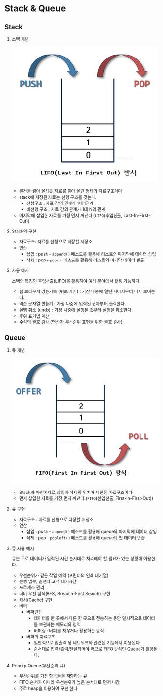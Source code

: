 # Stack & Queue

##  Stack

1. 스택 개념

   ![stack](./stack)

   * 물건을 쌓아 올리듯 자료를 쌓아 올린 형태의 자료구조이다
   * stack에 저장된 자료는 선형 구조를 갖는다.
     * 선형구조 : 자료 간의 관계가 1대 1관계
     * 비선형 구조 : 자료 간의 관계가 1대 N의 관계
   * 마지막에 삽입한 자료를 가장 먼저 꺼낸다.(`LIFO`(후입선출, Last-In-First-Out))

2. Stack의 구현

   * 자료구조: 자료를 선형으로 저장할 저장소
   * 연산
     * 삽입 : push - `append()` 메소드를 활용해 리스트의 마지막에 데이터 삽입
     * 삭제 : pop - `pop() `메소드를 활용해 리스트의 마지막 데이터 반출

3. 사용 예시

   스택의 특징인  후입선출(LIFO)을 활용하여 여러 분야에서 활용 가능하다.

   - 웹 브라우저 방문기록 (뒤로 가기) : 가장 나중에 열린 페이지부터 다시 보여준다.
   - 역순 문자열 만들기 : 가장 나중에 입력된 문자부터 출력한다.
   - 실행 취소 (undo) : 가장 나중에 실행된 것부터 실행을 취소한다.
   - 후위 표기법 계산
   - 수식의 괄호 검사 (연산자 우선순위 표현을 위한 괄호 검사)

## Queue

1. 큐 개념

   ![queue](./queue)

   - Stack과 마친가지로 삽입과 삭제의 위치가 제한된 자료구조이다
   - 먼저 삽입한 자료를 가장 먼저 꺼낸다.(`FIFO`(선입선출, First-In-First-Out))

2. 큐 구현

   * 자료구조 : 자료를 선형으로 저장할 저장소
   * 연산
     * 삽입 : push - `append()` 메소드를 활용해 queue의 마지막에 데이터 삽입
     * 삭제 : pop - `popleft()` 메소드를 활용해 queue의 첫 데이터 반출

3. 큐 사용 예시

   큐는 주로 데이터가 입력된 시간 순서대로 처리해야 할 필요가 있는 상황에 이용한다.

   * 우선순위가 같은 작업 예약 (프린터의 인쇄 대기열)
   * 은행 업무, 콜센터 고객 대기시간
   * 프로세스 관리
   * 너비 우선 탐색(BFS, Breadth-First Search) 구현
   * 캐시(Cache) 구현
   * 버퍼
     * 버퍼란?
       - 데이터를 한 곳에서 다른 한 곳으로 전송하는 동안 일시적으로 데이터를 보관하는 메모리의 영역
       - 버퍼링 : 버퍼를 채우거나 활용하는 동작
     * 버퍼의 자료구조
       - 일반적으로 입출력 및 네트워크와 관련된 기능에서 이용된다.
       - 순서대로 입력/출력/전달되어야 하므로 FIFO 방식인 Queue가 활용된다.

4. Priority Queue(우선순위 큐)

   * 우선순위를 가진 항목들을 저항하는 큐
   * FIFO 순서가 아니라 우선순위가 높은 순서대로 먼저 나감
   * 주로 heap을 이용하여 구현 한다 
